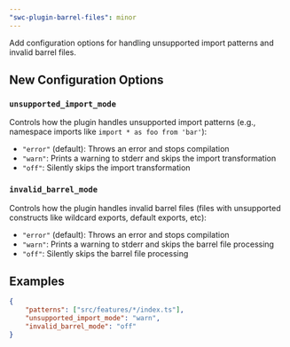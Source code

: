 ```yaml
---
"swc-plugin-barrel-files": minor
---
```


Add configuration options for handling unsupported import patterns and invalid barrel files.

## New Configuration Options

### `unsupported_import_mode`

Controls how the plugin handles unsupported import patterns (e.g., namespace imports like `import * as foo from 'bar'`):

- `"error"` (default): Throws an error and stops compilation
- `"warn"`: Prints a warning to stderr and skips the import transformation
- `"off"`: Silently skips the import transformation

### `invalid_barrel_mode`

Controls how the plugin handles invalid barrel files (files with unsupported constructs like wildcard exports, default exports, etc):

- `"error"` (default): Throws an error and stops compilation
- `"warn"`: Prints a warning to stderr and skips the barrel file processing
- `"off"`: Silently skips the barrel file processing

## Examples

```json
{
    "patterns": ["src/features/*/index.ts"],
    "unsupported_import_mode": "warn",
    "invalid_barrel_mode": "off"
}
```
